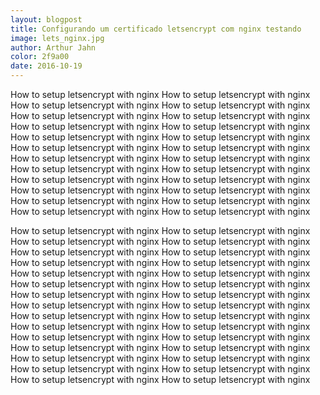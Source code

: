 ```yaml
---
layout: blogpost
title: Configurando um certificado letsencrypt com nginx testando
image: lets_nginx.jpg
author: Arthur Jahn
color: 2f9a00
date: 2016-10-19
---
```


How to setup letsencrypt with nginx
How to setup letsencrypt with nginx
How to setup letsencrypt with nginx
How to setup letsencrypt with nginx
How to setup letsencrypt with nginx
How to setup letsencrypt with nginx
How to setup letsencrypt with nginx
How to setup letsencrypt with nginx
How to setup letsencrypt with nginx
How to setup letsencrypt with nginx
How to setup letsencrypt with nginx
How to setup letsencrypt with nginx
How to setup letsencrypt with nginx
How to setup letsencrypt with nginx
How to setup letsencrypt with nginx
How to setup letsencrypt with nginx
How to setup letsencrypt with nginx
How to setup letsencrypt with nginx
How to setup letsencrypt with nginx
How to setup letsencrypt with nginx
How to setup letsencrypt with nginx
How to setup letsencrypt with nginx
How to setup letsencrypt with nginx
How to setup letsencrypt with nginx




How to setup letsencrypt with nginx
How to setup letsencrypt with nginx
How to setup letsencrypt with nginx
How to setup letsencrypt with nginx
How to setup letsencrypt with nginx
How to setup letsencrypt with nginx
How to setup letsencrypt with nginx
How to setup letsencrypt with nginx
How to setup letsencrypt with nginx
How to setup letsencrypt with nginx
How to setup letsencrypt with nginx
How to setup letsencrypt with nginx
How to setup letsencrypt with nginx
How to setup letsencrypt with nginx
How to setup letsencrypt with nginx
How to setup letsencrypt with nginx
How to setup letsencrypt with nginx
How to setup letsencrypt with nginx
How to setup letsencrypt with nginx
How to setup letsencrypt with nginx
How to setup letsencrypt with nginx
How to setup letsencrypt with nginx
How to setup letsencrypt with nginx
How to setup letsencrypt with nginx
How to setup letsencrypt with nginx
How to setup letsencrypt with nginx
How to setup letsencrypt with nginx
How to setup letsencrypt with nginx
How to setup letsencrypt with nginx
How to setup letsencrypt with nginx

